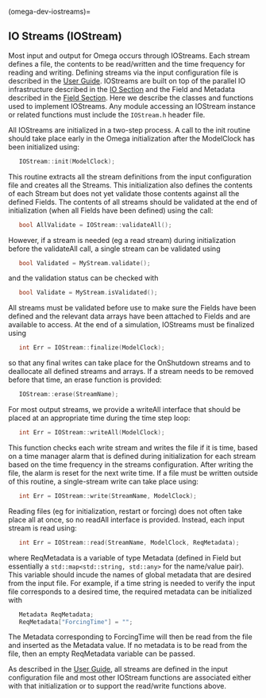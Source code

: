 <!--
© 2025. Triad National Security, LLC. All rights reserved.
This program was produced under U.S. Government contract 89233218CNA000001 for Los Alamos National Laboratory (LANL), which is operated by Triad National Security, LLC for the U.S. Department of Energy/National Nuclear Security Administration. All rights in the program are reserved by Triad National Security, LLC, and the U.S. Department of Energy/National Nuclear Security Administration. The Government is granted for itself and others acting on its behalf a nonexclusive, paid-up, irrevocable worldwide license in this material to reproduce, prepare. derivative works, distribute copies to the public, perform publicly and display publicly, and to permit others to do so.
-->

(omega-dev-iostreams)=

## IO Streams (IOStream)

Most input and output for Omega occurs through IOStreams. Each stream
defines a file, the contents to be read/written and the time frequency
for reading and writing. Defining streams via the input configuration
file is described in the [User Guide](#omega-user-iostreams). IOStreams
are built on top of the parallel IO infrastructure described in the
[IO Section](#omega-dev-IO) and the Field and Metadata described in the
[Field Section](#omega-dev-Field). Here we describe the classes and functions
used to implement IOStreams. Any module accessing an IOStream instance
or related functions must include the ``IOStream.h`` header file.

All IOStreams are initialized in a two-step process. A call to the
init routine should take place early in the Omega initialization after
the ModelClock has been initialized using:
```c++
   IOStream::init(ModelClock);
```
This routine extracts all the stream definitions from the input configuration
file and creates all the Streams. This initialization also defines the
contents of each Stream but does not yet validate those contents against all
the defined Fields. The contents of all streams should be validated at the
end of initialization (when all Fields have been defined) using the call:
```c++
   bool AllValidate = IOStream::validateAll();
```
However, if a stream is needed (eg a read stream) during initialization
before the validateAll call, a single stream can be validated using
```c++
   bool Validated = MyStream.validate();
```
and the validation status can be checked with
```c++
   bool Validate = MyStream.isValidated();
```
All streams must be validated before use to make sure the Fields have
been defined and the relevant data arrays have been attached to Fields and
are available to access.  At the end of a simulation, IOStreams must be
finalized using
```c++
   int Err = IOStream::finalize(ModelClock);
```
so that any final writes can take place for the OnShutdown streams and to
deallocate all defined streams and arrays. If a stream needs to be removed
before that time, an erase function is provided:
```c++
   IOStream::erase(StreamName);
```

For most output streams, we provide a writeAll interface that should be placed
at an appropriate time during the time step loop:
```c++
   int Err = IOStream::writeAll(ModelClock);
```
This function checks each write stream and writes the file if it is time, based
on a time manager alarm that is defined during initialization for each stream
based on the time frequency in the streams configuration. After writing the
file, the alarm is reset for the next write time. If a file must be written
outside of this routine, a single-stream write can take place using:
```c++
   int Err = IOStream::write(StreamName, ModelClock);
```

Reading files (eg for initialization, restart or forcing) does not often
take place all at once, so no readAll interface is provided. Instead, each
input stream is read using:
```c++
   int Err = IOStream::read(StreamName, ModelClock, ReqMetadata);
```
where ReqMetadata is a variable of type Metadata (defined in Field but
essentially a ``std::map<std::string, std::any>`` for the name/value pair).
This variable should incude the names of global metadata that are desired
from the input file. For example, if a time string is needed to verify the
input file corresponds to a desired time, the required metadata can be
initialized with
```c++
   Metadata ReqMetadata;
   ReqMetadata["ForcingTime"] = "";
```
The Metadata corresponding to ForcingTime will then be read from the file
and inserted as the Metadata value. If no metadata is to be read from the
file, then an empty ReqMetadata variable can be passed.

As described in the [User Guide](#omega-user-iostreams), all streams are
defined in the input configuration file and most other IOStream functions
are associated either with that initialization or to support the read/write
functions above.

